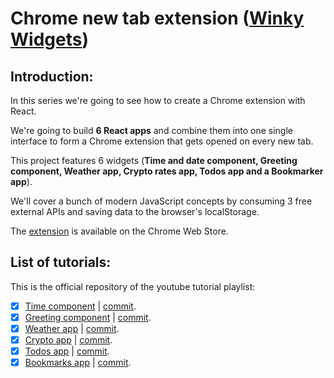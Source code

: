 # Chrome new tab extension ([Winky Widgets](https://chrome.google.com/webstore/detail/winky-widgets/mfgcpbcdabageodfebcphkcidhfgcghl))


## Introduction:
In this series we're going to see how to create a Chrome extension with React. 

We're going to build **6 React apps** and combine them into one single interface to form a Chrome extension that gets opened on every new tab. 

This project features 6 widgets (**Time and date component, Greeting component, Weather app, Crypto rates app, Todos app and a Bookmarker app**).

We'll cover a bunch of modern JavaScript concepts by consuming 3 free external APIs and saving data to the browser's localStorage.

The [extension](https://chrome.google.com/webstore/detail/winky-widgets/mfgcpbcdabageodfebcphkcidhfgcghl) is available on the Chrome Web Store.

## List of tutorials:
This is the official repository of the youtube tutorial playlist:

- [x] [Time component](https://www.youtube.com/watch?v=jWpqpUqb5rI) | [commit](https://github.com/NizarAffess/new-tab-extension/commit/6313b997f1cbe1d22557f87fc7137a950e2f292d). 
- [x] [Greeting component](https://www.youtube.com/watch?v=BerwuXS6_Mc) | [commit](https://github.com/NizarAffess/new-tab-extension/commit/9b533f8a67f8131ee2437997babf9af6bb07e130).
- [x] [Weather app](https://www.youtube.com/watch?v=A3w_cecWiUE) | [commit](https://github.com/NizarAffess/new-tab-extension/commit/53a0b0ad927139b1808add476b9726fff88c3bcc). 
- [x] [Crypto app](https://youtu.be/d1EqwCsqgMs) | [commit](https://github.com/NizarAffess/new-tab-extension/commit/94e81a855fb7e54fdb431618d6c961c632313e18). 
- [x] [Todos app](https://youtu.be/6YeudGTBb7E) | [commit](https://github.com/NizarAffess/new-tab-extension/commit/5cd32b56f1e02c424b239219ff4f506d6032a0bc). 
- [x] [Bookmarks app](https://youtu.be/hcudR7lHmUE) | [commit](https://github.com/NizarAffess/new-tab-extension/commit/e48d66423644c36f50bcadda76ee943b3816c0ea). 
